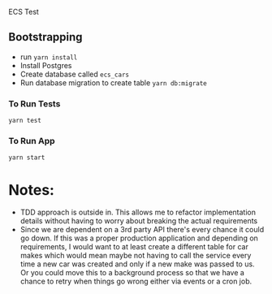 ECS Test

## Bootstrapping

- run `yarn install`
- Install Postgres
- Create database called `ecs_cars`
- Run database migration to create table `yarn db:migrate`

### To Run Tests

`yarn test`

### To Run App

`yarn start`

# Notes:

- TDD approach is outside in. This allows me to refactor implementation details without having to worry about breaking the actual requirements
- Since we are dependent on a 3rd party API there's every chance it could go down. If this was a proper production application and depending on requirements, I would want to at least create a different table for car makes which would mean maybe not having to call the service every time a new car was created and only if a new make was passed to us. Or you could move this to a background process so that we have a chance to retry when things go wrong either via events or a cron job.
